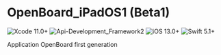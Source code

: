 # OpenBoard_iPadOS1 (Beta1)
![Xcode 11.0+](https://img.shields.io/badge/Xcode-11.0%2B-blue.svg)
![Api-Development_Framework2](https://img.shields.io/badge/Api-Development_Framework2%2B-blue.svg)
![iOS 13.0+](https://img.shields.io/badge/iOS-13.0%2B-green.svg)
![Swift 5.1+](https://img.shields.io/badge/Swift-5.1%2B-orange.svg)


Application OpenBoard first generation
